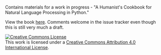 Contains materials for a work in progress - "A Humanist's Cookbook for Natural Language Processing in Python."

View the book [here](https://github.com/walshbr/humanists-nlp-cookbook/blob/release/toc.ipynb). Comments welcome in the issue tracker even though this is still very much a draft.

<a rel="license" href="http://creativecommons.org/licenses/by/4.0/"><img alt="Creative Commons License" style="border-width:0" src="https://i.creativecommons.org/l/by/4.0/88x31.png" /></a><br />This work is licensed under a <a rel="license" href="http://creativecommons.org/licenses/by/4.0/">Creative Commons Attribution 4.0 International License</a>.
